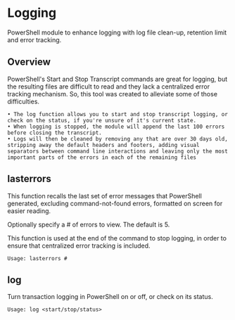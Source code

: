 # Logging
PowerShell module to enhance logging with log file clean-up, retention limit and error tracking.

## Overview

PowerShell's Start and Stop Transcript commands are great for logging, but the resulting files are difficult to read and they lack a centralized error tracking mechanism. So, this tool was created to alleviate some of those difficulties.

	• The log function allows you to start and stop transcript logging, or check on the status, if you're unsure of it's current state.
	• When logging is stopped, the module will append the last 100 errors before closing the transcript.
	• Logs will then be cleaned by removing any that are over 30 days old, stripping away the default headers and footers, adding visual separators between command line interactions and leaving only the most important parts of the errors in each of the remaining files
## lasterrors 

This function recalls the last set of error messages that PowerShell generated, excluding command-not-found errors, formatted on screen for easier reading.

Optionally specify a # of errors to view. The default is 5.

This function is used at the end of the command to stop logging, in order to ensure that centralized error tracking is included.

	Usage: lasterrors #
## log

Turn transaction logging in PowerShell on or off, or check on its status.

	Usage: log <start/stop/status>
